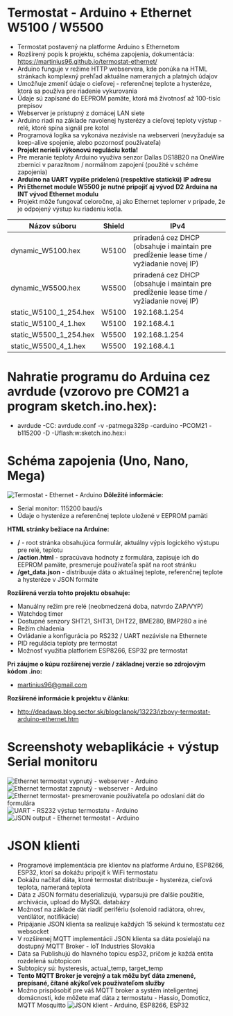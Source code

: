 # Termostat - Arduino + Ethernet W5100 / W5500
* Termostat postavený na platforme Arduino s Ethernetom
* Rozšírený popis k projektu, schéma zapojenia, dokumentácia: https://martinius96.github.io/termostat-ethernet/
* Arduino funguje v režime HTTP webservera, kde ponúka na HTML stránkach komplexný prehľad aktuálne nameraných a platných údajov
* Umožňuje zmeniť údaje o cieľovej - referenčnej teplote a hysteréze, ktorá sa používa pre riadenie vykurovania
* Údaje sú zapísané do EEPROM pamäte, ktorá má životnosť až 100-tisíc prepisov
* Webserver je prístupný z domácej LAN siete
* Arduino riadi na základe navolenej hysterézy a cieľovej teploty výstup - relé, ktoré spína signál pre kotol
* Programová logika sa vykonáva nezávisle na webserveri (nevyžaduje sa keep-alive spojenie, alebo pozornosť používateľa)
* **Projekt nerieši výkonovú reguláciu kotla!**
* Pre meranie teploty Arduino využíva senzor Dallas DS18B20 na OneWire zbernici v parazitnom / normálnom zapojení (použité v schéme zapojenia)
* **Arduino na UART vypíše pridelenú (respektíve statickú) IP adresu**
* **Pri Ethernet module W5500 je nutné pripojiť aj vývod D2 Arduina na INT vývod Ethernet modulu** 
* Projekt môže fungovať celoročne, aj ako Ethernet teplomer v prípade, že je odpojený výstup ku riadeniu kotla.

| Názov súboru        | Shield           | IPv4           |
| ------------- |:-------------:| ------------- |
| dynamic_W5100.hex     | W5100 | priradená cez DHCP (obsahuje i maintain pre predĺženie lease time / vyžiadanie novej IP) |
| dynamic_W5500.hex      | W5500      | priradená cez DHCP (obsahuje i maintain pre predĺženie lease time / vyžiadanie novej IP) |
| static_W5100_1_254.hex | W5100      | 192.168.1.254 |
| static_W5100_4_1.hex | W5100      | 192.168.4.1 |
| static_W5500_1_254.hex | W5500      | 192.168.1.254 |
| static_W5500_4_1.hex | W5500      | 192.168.4.1 |
# Nahratie programu do Arduina cez avrdude (vzorovo pre COM21 a program sketch.ino.hex):
* avrdude -CC: avrdude.conf -v -patmega328p -carduino -PCOM21 -b115200 -D -Uflash:w:sketch.ino.hex:i
# Schéma zapojenia (Uno, Nano, Mega)
![Termostat - Ethernet - Arduino](https://i.imgur.com/GgJrAOj.png)
**Dôležité informácie:**
* Serial monitor: 115200 baud/s
* Údaje o hysteréze a referenčnej teplote uložené v EEPROM pamäti

**HTML stránky bežiace na Arduine:**
* **/** - root stránka obsahujúca formulár, aktuálny výpis logického výstupu pre relé, teplotu
* **/action.html** - spracúvava hodnoty z formulára, zapisuje ich do EEPROM pamäte, presmeruje používateľa späť na root stránku
* **/get_data.json** - distribuuje dáta o aktuálnej teplote, referenčnej teplote a hysteréze v JSON formáte

**Rozšírená verzia tohto projektu obsahuje:**
* Manuálny režim pre relé (neobmedzená doba, natvrdo ZAP/VYP)
* Watchdog timer
* Dostupné senzory SHT21, SHT31, DHT22, BME280, BMP280 a iné
* Režim chladenia
* Ovládanie a konfigurácia po RS232 / UART nezávisle na Ethernete
* PID regulácia teploty pre termostat
* Možnosť využitia platforiem ESP8266, ESP32 pre termostat

**Pri záujme o kúpu rozšírenej verzie / základnej verzie so zdrojovým kódom .ino:**
* martinius96@gmail.com

**Rozšírené informácie k projektu v článku:**
* http://deadawp.blog.sector.sk/blogclanok/13223/izbovy-termostat-arduino-ethernet.htm

# Screenshoty webaplikácie + výstup Serial monitoru
![Ethernet termostat vypnutý - webserver - Arduino](https://i.imgur.com/9EOOqlW.png)
![Ethernet termostat zapnutý - webserver - Arduino](https://i.imgur.com/bnm7EAj.png)
![Ethernet termostat- presmerovanie používateľa po odoslaní dát do formulára](https://i.imgur.com/k9J9DFG.png)
![UART - RS232 výstup termostatu - Arduino](https://i.imgur.com/qQ74dpi.png)
![JSON output - Ethernet termostat - Arduino](https://chiptron.cz/images/articles/IzbovyTermostat/json.jpg)

# JSON klienti
* Programové implementácia pre klientov na platforme Arduino, ESP8266, ESP32, ktorí sa dokážu pripojiť k WiFi termostatu
* Dokážu načítať dáta, ktoré termostat distribuuje - hysteréza, cieľová teplota, nameraná teplota
* Dáta z JSON formátu deserializujú, vyparsujú pre ďalšie použitie, archivácia, upload do MySQL databázy
* Možnosť na základe dát riadiť perifériu (solenoid radiátora, ohrev, ventilátor, notifikácie)
* Pripájanie JSON klienta sa realizuje každých 15 sekúnd k termostatu cez websocket
* V rozšírenej MQTT implementácii JSON klienta sa dáta posielajú na dostupný MQTT Broker - IoT Industries Slovakia
* Dáta sa Publishujú do hlavného topicu esp32, pričom je každá entita rozdelená subtopicom
* Subtopicy sú: hysteresis, actual_temp, target_temp
* **Tento MQTT Broker je verejný a tak môžu byť dáta zmenené, prepísané, čítané akýkoľvek používateľom služby**
* Možno prispôsobiť pre váš MQTT broker a systém inteligentnej domácnosti, kde môžete mať dáta z termostatu - Hassio, Domoticz, MQTT Mosquitto
![JSON klient - Arduino, ESP8266, ESP32](https://i.imgur.com/Ee9GvTI.png)
